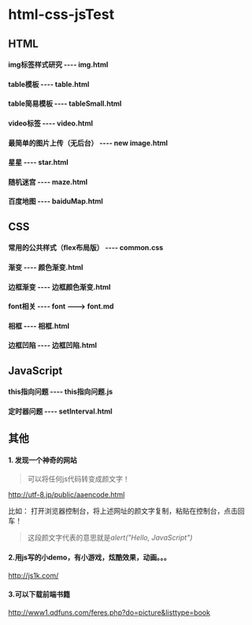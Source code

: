# html-css-jsTest

## HTML
 #### img标签样式研究 ---- img.html
 #### table模板 ---- table.html
 #### table简易模板 ---- tableSmall.html
 #### video标签 ---- video.html
 #### 最简单的图片上传（无后台） ---- new image.html
 #### 星星 ---- star.html
 #### 随机迷宫 ---- maze.html
 #### 百度地图 ---- baiduMap.html
 
 
 
 ##  CSS
  #### 常用的公共样式（flex布局版） ---- common.css
  #### 渐变 ---- 颜色渐变.html
  #### 边框渐变 ---- 边框颜色渐变.html
  #### font相关 ---- font ---> font.md
  #### 相框 ---- 相框.html
  #### 边框凹陷 ---- 边框凹陷.html
 
 
 ## JavaScript
  #### this指向问题 ---- this指向问题.js
  #### 定时器问题 ---- setInterval.html









## 其他
#### 1. 发现一个神奇的网站
> 可以将任何js代码转变成颜文字！

http://utf-8.jp/public/aaencode.html

比如： 打开浏览器控制台，将上述网址的颜文字复制，粘贴在控制台，点击回车！
> 这段颜文字代表的意思就是*alert("Hello, JavaScript")*

#### 2.用js写的小demo，有小游戏，炫酷效果，动画。。。

http://js1k.com/

#### 3.可以下载前端书籍

http://www1.qdfuns.com/feres.php?do=picture&listtype=book
